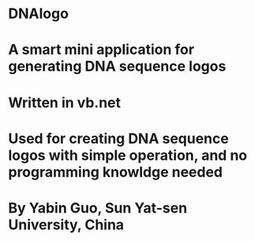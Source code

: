 # DNAlogo
# A smart mini application for generating DNA sequence logos
# Written in vb.net
# Used for creating DNA sequence logos with simple operation, and no programming knowldge needed
# By Yabin Guo, Sun Yat-sen University, China
